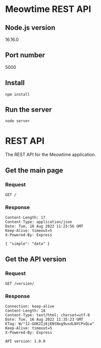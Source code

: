 # Meowtime REST API  

## Node.js version

16.16.0

## Port number
5000

## Install  

```npm install```

## Run the server  

```node server```

# REST API
The REST API for the Meowtime application.

## Get the main page

### Request
```GET /```

### Response

```Connection: keep-alive
Content-Length: 17
Content-Type: application/json
Date: Tue, 16 Aug 2022 11:23:56 GMT
Keep-Alive: timeout=5
X-Powered-By: Express

{ "simple": "data" }
```


## Get the API version

### Request
```GET /version/```

### Response

```
Connection: keep-alive
Content-Length: 18
Content-Type: text/html; charset=utf-8
Date: Tue, 16 Aug 2022 11:35:23 GMT
ETag: W/"12-GOK2Ij6jENtNxg9usdLNYCPxQLw"
Keep-Alive: timeout=5
X-Powered-By: Express

API version: 1.0.0
```
